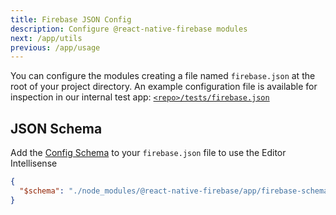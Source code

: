 ```yaml
---
title: Firebase JSON Config
description: Configure @react-native-firebase modules
next: /app/utils
previous: /app/usage
---
```


You can configure the modules creating a file named `firebase.json` at the root of your project directory.
An example configuration file is available for inspection in our internal test app: [`<repo>/tests/firebase.json`](https://github.com/invertase/react-native-firebase/blob/main/tests/firebase.json)

## JSON Schema

Add the [Config Schema](https://github.com/invertase/react-native-firebase/blob/main/packages/app/firebase-schema.json) to your `firebase.json` file to use the Editor Intellisense

```json
{
  "$schema": "./node_modules/@react-native-firebase/app/firebase-schema.json"
}
```
